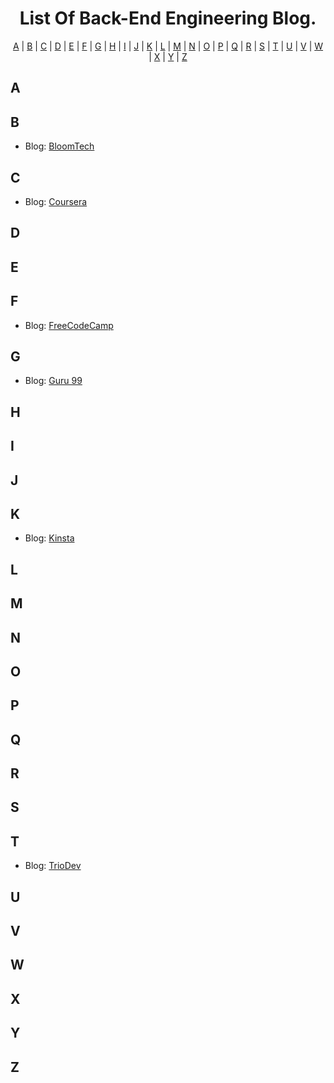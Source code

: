 <h1 align="center">
    List Of Back-End Engineering Blog.
  </a>
</h1>
<p align="center">
  <a href="#A">A</a> | <a href="#B">B</a> | <a href="#C">C</a> | <a href="#D">D</a> | <a href="#E">E</a> | <a href="#F">F</a> | <a href="#G">G</a> | <a href="#H">H</a> | <a href="#I">I</a> | <a href="#J">J</a> | <a href="#K">K</a> | <a href="#L">L</a> | <a href="#M">M</a> | <a href="#N">N</a> | <a href="#O">O</a> | <a href="#P">P</a> | <a href="#Q">Q</a> | <a href="#R">R</a> | <a href="#S">S</a> | <a href="#T">T</a> | <a href="#U">U</a> | <a href="#V">V</a> | <a href="#W">W</a> | <a href="#X">X</a> | <a href="#Y">Y</a> | <a href="#Z">Z</a>
</p>

## <a name="A"> </a>A

## <a name="B"> </a>B

- Blog: [BloomTech](https://www.bloomtech.com/blog/backend-development)


## <a name="C"> </a>C

- Blog: [Coursera]( https://www.coursera.org/articles/back-end-developer)
           
## <a name="D"> </a>D

## <a name="E"> </a>E

## <a name="F"> </a>F

- Blog: [FreeCodeCamp](https://www.freecodecamp.org/news/learn-backend-development/)


## <a name="G"> </a>G

- Blog: [Guru 99](https://www.guru99.com/what-is-backend-developer.html)

## <a name="H"> </a>H

## <a name="I"> </a>I

## <a name="J"> </a>J

## <a name="K"> </a>K

- Blog: [Kinsta](https://kinsta.com/blog/backend-developer/)

## <a name="L"> </a>L

## <a name="M"> </a>M

## <a name="N"> </a>N

## <a name="O"> </a>O

## <a name="P"> </a>P

## <a name="Q"> </a>Q

## <a name="R"> </a>R

## <a name="S"> </a>S

## <a name="T"> </a>T

- Blog: [TrioDev](https://www.trio.dev/blog/backend-engineer-developer)

## <a name="U"> </a>U

## <a name="V"> </a>V

## <a name="W"> </a>W

## <a name="X"> </a>X

## <a name="Y"> </a>Y

## <a name="Z"> </a>Z
